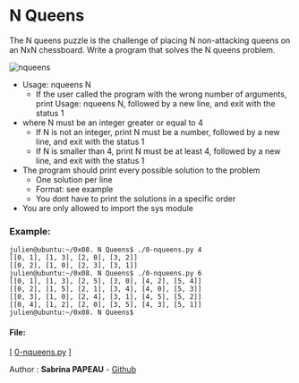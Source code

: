 # N Queens

The N queens puzzle is the challenge of placing N non-attacking queens on an NxN
chessboard. Write a program that solves the N queens problem.

![nqueens](https://zupimages.net/up/24/31/pimz.png)
- Usage: nqueens N
  - If the user called the program with the wrong number of arguments, print
Usage: nqueens N, followed by a new line, and exit with the status 1
- where N must be an integer greater or equal to 4
  - If N is not an integer, print N must be a number, followed by a new line,
and exit with the status 1
  - If N is smaller than 4, print N must be at least 4, followed by a new line,
and exit with the status 1
- The program should print every possible solution to the problem
  - One solution per line
  - Format: see example
  - You dont have to print the solutions in a specific order
- You are only allowed to import the sys module

### Example:
```
julien@ubuntu:~/0x08. N Queens$ ./0-nqueens.py 4
[[0, 1], [1, 3], [2, 0], [3, 2]]
[[0, 2], [1, 0], [2, 3], [3, 1]]
julien@ubuntu:~/0x08. N Queens$ ./0-nqueens.py 6
[[0, 1], [1, 3], [2, 5], [3, 0], [4, 2], [5, 4]]
[[0, 2], [1, 5], [2, 1], [3, 4], [4, 0], [5, 3]]
[[0, 3], [1, 0], [2, 4], [3, 1], [4, 5], [5, 2]]
[[0, 4], [1, 2], [2, 0], [3, 5], [4, 3], [5, 1]]
julien@ubuntu:~/0x08. N Queens$ 
```

#### File:
\[ [0-nqueens.py](0-nqueens.py) \]

Author  :  **Sabrina PAPEAU** - [Github](https://github.com/Holbiwan)